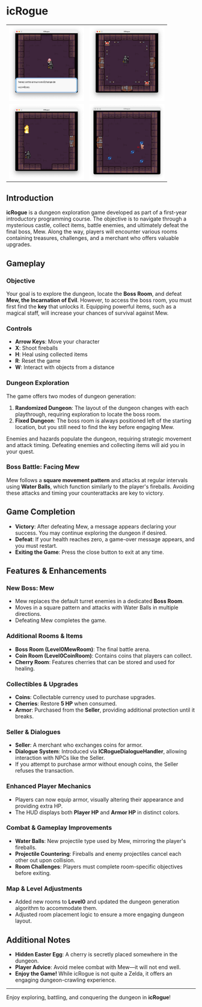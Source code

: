 # icRogue

<p align="center">
<table>
  <tr>
    <td><img src="screenshot1.png" width="200" /></td>
    <td><img src="screenshot2.png" width="200" /></td>
  </tr>
  <tr>
    <td><img src="screenshot3.png" width="200" /></td>
    <td><img src="screenshot4.png" width="200" /></td>
  </tr>
</table>
</p>

## Introduction
**icRogue** is a dungeon exploration game developed as part of a first-year introductory programming course. The objective is to navigate through a mysterious castle, collect items, battle enemies, and ultimately defeat the final boss, Mew. Along the way, players will encounter various rooms containing treasures, challenges, and a merchant who offers valuable upgrades.

## Gameplay
### Objective
Your goal is to explore the dungeon, locate the **Boss Room**, and defeat **Mew, the Incarnation of Evil**. However, to access the boss room, you must first find the **key** that unlocks it. Equipping powerful items, such as a magical staff, will increase your chances of survival against Mew.

### Controls
- **Arrow Keys**: Move your character
- **X**: Shoot fireballs
- **H**: Heal using collected items
- **R**: Reset the game
- **W**: Interact with objects from a distance

### Dungeon Exploration
The game offers two modes of dungeon generation:
1. **Randomized Dungeon**: The layout of the dungeon changes with each playthrough, requiring exploration to locate the boss room.
2. **Fixed Dungeon**: The boss room is always positioned left of the starting location, but you still need to find the key before engaging Mew.

Enemies and hazards populate the dungeon, requiring strategic movement and attack timing. Defeating enemies and collecting items will aid you in your quest.

### Boss Battle: Facing Mew
Mew follows a **square movement pattern** and attacks at regular intervals using **Water Balls**, which function similarly to the player's fireballs. Avoiding these attacks and timing your counterattacks are key to victory.

## Game Completion
- **Victory**: After defeating Mew, a message appears declaring your success. You may continue exploring the dungeon if desired.
- **Defeat**: If your health reaches zero, a game-over message appears, and you must restart.
- **Exiting the Game**: Press the close button to exit at any time.

## Features & Enhancements
### New Boss: Mew
- Mew replaces the default turret enemies in a dedicated **Boss Room**.
- Moves in a square pattern and attacks with Water Balls in multiple directions.
- Defeating Mew completes the game.

### Additional Rooms & Items
- **Boss Room (Level0MewRoom)**: The final battle arena.
- **Coin Room (Level0CoinRoom)**: Contains coins that players can collect.
- **Cherry Room**: Features cherries that can be stored and used for healing.

### Collectibles & Upgrades
- **Coins**: Collectable currency used to purchase upgrades.
- **Cherries**: Restore **5 HP** when consumed.
- **Armor**: Purchased from the **Seller**, providing additional protection until it breaks.

### Seller & Dialogues
- **Seller**: A merchant who exchanges coins for armor.
- **Dialogue System**: Introduced via **ICRogueDialogueHandler**, allowing interaction with NPCs like the Seller.
- If you attempt to purchase armor without enough coins, the Seller refuses the transaction.

### Enhanced Player Mechanics
- Players can now equip armor, visually altering their appearance and providing extra HP.
- The HUD displays both **Player HP** and **Armor HP** in distinct colors.

### Combat & Gameplay Improvements
- **Water Balls**: New projectile type used by Mew, mirroring the player's fireballs.
- **Projectile Countering**: Fireballs and enemy projectiles cancel each other out upon collision.
- **Room Challenges**: Players must complete room-specific objectives before exiting.

### Map & Level Adjustments
- Added new rooms to **Level0** and updated the dungeon generation algorithm to accommodate them.
- Adjusted room placement logic to ensure a more engaging dungeon layout.

## Additional Notes
- **Hidden Easter Egg**: A cherry is secretly placed somewhere in the dungeon.
- **Player Advice**: Avoid melee combat with Mew—it will not end well.
- **Enjoy the Game!** While icRogue is not quite a Zelda, it offers an engaging dungeon-crawling experience.

---

Enjoy exploring, battling, and conquering the dungeon in **icRogue**!

